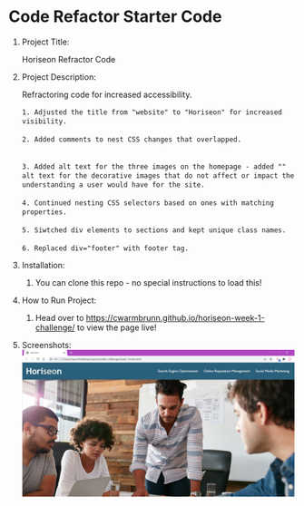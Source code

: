 # Code Refactor Starter Code

1.  Project Title:

    Horiseon Refractor Code

2.  Project Description:

    Refractoring code for increased accessibility.

        1. Adjusted the title from "website" to "Horiseon" for increased visibility.

        2. Added comments to nest CSS changes that overlapped.


        3. Added alt text for the three images on the homepage - added "" alt text for the decorative images that do not affect or impact the understanding a user would have for the site.

        4. Continued nesting CSS selectors based on ones with matching properties.

        5. Siwtched div elements to sections and kept unique class names.

        6. Replaced div="footer" with footer tag.

3.  Installation:

    1. You can clone this repo - no special instructions to load this!

4.  How to Run Project:

    1. Head over to https://cwarmbrunn.github.io/horiseon-week-1-challenge/ to view the page live!

5.  Screenshots:
    ![Screenshot of Horiseon website main page](./assets/images/horiseon-screenshot.jpg)
